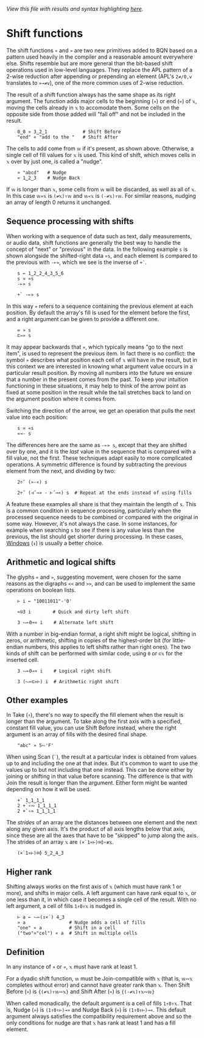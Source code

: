 *View this file with results and syntax highlighting [here](https://mlochbaum.github.io/BQN/doc/shift.html).*

# Shift functions

The shift functions `«` and `»` are two new primitives added to BQN based on a pattern used heavily in the compiler and a reasonable amount everywhere else. Shifts resemble but are more general than the bit-based shift operations used in low-level languages. They replace the APL pattern of a 2-wise reduction after appending or prepending an element (APL's `2≠/0,v` translates to `»⊸≠v`), one of the more common uses of 2-wise reduction.

The result of a shift function always has the same shape as its right argument. The function adds major cells to the beginning (`»`) or end (`«`) of `𝕩`, moving the cells already in `𝕩` to accomodate them. Some cells on the opposite side from those added will "fall off" and not be included in the result.

        0‿0 » 3‿2‿1             # Shift Before
        "end" « "add to the "   # Shift After

The cells to add come from `𝕨` if it's present, as shown above. Otherwise, a single cell of fill values for `𝕩` is used. This kind of shift, which moves cells in `𝕩` over by just one, is called a "nudge".

        » "abcd"   # Nudge
        « 1‿2‿3    # Nudge Back

If `𝕨` is longer than `𝕩`, some cells from `𝕨` will be discarded, as well as all of `𝕩`. In this case `𝕨»𝕩` is `(≠𝕩)↑𝕨` and `𝕨«𝕩` is `(-≠𝕩)↑𝕨`. For similar reasons, nudging an array of length 0 returns it unchanged.

## Sequence processing with shifts

When working with a sequence of data such as text, daily measurements, or audio data, shift functions are generally the best way to handle the concept of "next" or "previous" in the data. In the following example `s` is shown alongside the shifted-right data `»s`, and each element is compared to the previous with `-⟜»`, which we see is the inverse of `` +` ``.

        s ← 1‿2‿2‿4‿3‿5‿6
        s ≍ »s
        -⟜» s

        +` -⟜» s

In this way `»` refers to a sequence containing the previous element at each position. By default the array's fill is used for the element before the first, and a right argument can be given to provide a different one.

        ∞ » s
        ⊏⊸» s

It may appear backwards that `»`, which typically means "go to the next item", is used to represent the previous item. In fact there is no conflict: the symbol `»` describes what position each cell of `𝕩` will have in the result, but in this context we are interested in knowing what argument value occurs in a particular result position. By moving all numbers into the future we ensure that a number in the present comes from the past. To keep your intuition functioning in these situations, it may help to think of the arrow point as fixed at some position in the result while the tail stretches back to land on the argument position where it comes from.

Switching the direction of the arrow, we get an operation that pulls the next value into each position:

        s ≍ «s
        «⊸- s

The differences here are the same as `-⟜» s`, except that they are shifted over by one, and it is the *last* value in the sequence that is compared with a fill value, not the first. These techniques adapt easily to more complicated operations. A symmetric difference is found by subtracting the previous element from the next, and dividing by two:

        2÷˜ (»-«) s

        2÷˜ (⊣˝⊸» - ⊢˝⊸«) s  # Repeat at the ends instead of using fills

A feature these examples all share is that they maintain the length of `s`. This is a common condition in sequence processing, particularly when the processed sequence needs to be combined or compared with the original in some way. However, it's not always the case. In some instances, for example when searching `s` to see if there is any value less than the previous, the list should get shorter during processing. In these cases, [Windows](windows.md) (`↕`) is usually a better choice.

## Arithmetic and logical shifts

The glyphs `«` and `»`, suggesting movement, were chosen for the same reasons as the digraphs `<<` and `>>`, and can be used to implement the same operations on boolean lists.

        ⊢ i ← "10011011"-'0'

        «⍟3 i        # Quick and dirty left shift

        3 ⥊⟜0⊸« i    # Alternate left shift

With a number in big-endian format, a right shift might be logical, shifting in zeros, or arithmetic, shifting in copies of the highest-order bit (for little-endian numbers, this applies to left shifts rather than right ones). The two kinds of shift can be performed with similar code, using `0` or `⊏𝕩` for the inserted cell.

        3 ⥊⟜0⊸» i    # Logical right shift

        3 (⥊⟜⊏»⊢) i  # Arithmetic right shift

## Other examples

In Take (`↑`), there's no way to specify the fill element when the result is longer than the argument. To take along the first axis with a specified, constant fill value, you can use Shift Before instead, where the right argument is an array of fills with the desired final shape.

        "abc" » 5⥊'F'

When using Scan (`` ` ``), the result at a particular index is obtained from values up to and including the one at that index. But it's common to want to use the values up to but not including that one instead. This can be done either by joining or shifting in that value before scanning. The difference is that with Join the result is longer than the argument. Either form might be wanted depending on how it will be used.

        +` 1‿1‿1‿1
        2 +`∘∾ 1‿1‿1‿1
        2 +`∘» 1‿1‿1‿1

The *strides* of an array are the distances between one element and the next along any given axis. It's the product of all axis lengths below that axis, since these are all the axes that have to be "skipped" to jump along the axis. The strides of an array `𝕩` are `` (×`1»⊢)⌾⌽∘≢𝕩 ``.

        (×`1»⊢)⌾⌽ 5‿2‿4‿3

## Higher rank

Shifting always works on the first axis of `𝕩` (which must have rank 1 or more), and shifts in major cells. A left argument can have rank equal to `𝕩`, or one less than it, in which case it becomes a single cell of the result. With no left argument, a cell of fills `1↑0↑𝕩` is nudged in.

        ⊢ a ← ⥊⟜(↕×´) 4‿3
        » a                # Nudge adds a cell of fills
        "one" « a          # Shift in a cell
        ("two"≍"cel") « a  # Shift in multiple cells

## Definition

In any instance of `»` or `«`, `𝕩` must have rank at least 1.

For a dyadic shift function, `𝕨` must be Join-compatible with `𝕩` (that is, `𝕨∾𝕩` completes without error) and cannot have greater rank than `𝕩`. Then Shift Before (`»`) is `{(≠𝕩)↑𝕨∾𝕩}` and Shift After (`«`) is `{(-≠𝕩)↑𝕩∾𝕨}`

When called monadically, the default argument is a cell of fills `1↑0↑𝕩`. That is, Nudge (`»`) is `(1↑0↑⊢)⊸»` and Nudge Back (`«`) is `(1↑0↑⊢)⊸«`. This default argument always satisfies the compatibility requirement above and so the only conditions for nudge are that `𝕩` has rank at least 1 and has a fill element.
